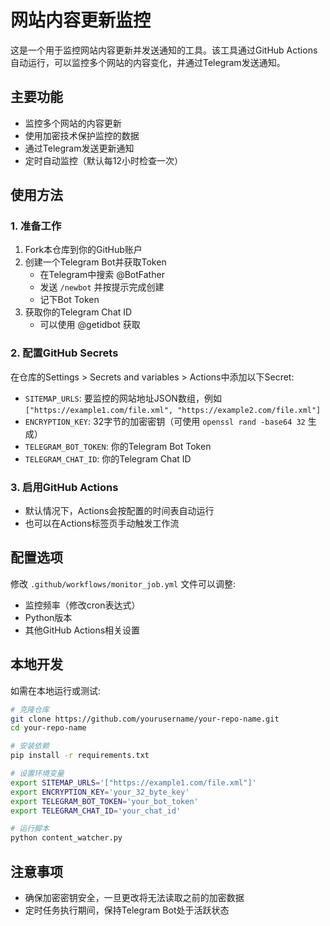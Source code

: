 # 网站内容更新监控

这是一个用于监控网站内容更新并发送通知的工具。该工具通过GitHub Actions自动运行，可以监控多个网站的内容变化，并通过Telegram发送通知。

## 主要功能

- 监控多个网站的内容更新
- 使用加密技术保护监控的数据
- 通过Telegram发送更新通知
- 定时自动监控（默认每12小时检查一次）

## 使用方法

### 1. 准备工作

1. Fork本仓库到你的GitHub账户
2. 创建一个Telegram Bot并获取Token
   - 在Telegram中搜索 @BotFather
   - 发送 `/newbot` 并按提示完成创建
   - 记下Bot Token
3. 获取你的Telegram Chat ID
   - 可以使用 @getidbot 获取

### 2. 配置GitHub Secrets

在仓库的Settings > Secrets and variables > Actions中添加以下Secret:

- `SITEMAP_URLS`: 要监控的网站地址JSON数组，例如 `["https://example1.com/file.xml", "https://example2.com/file.xml"]`
- `ENCRYPTION_KEY`: 32字节的加密密钥（可使用 `openssl rand -base64 32` 生成）
- `TELEGRAM_BOT_TOKEN`: 你的Telegram Bot Token
- `TELEGRAM_CHAT_ID`: 你的Telegram Chat ID

### 3. 启用GitHub Actions

- 默认情况下，Actions会按配置的时间表自动运行
- 也可以在Actions标签页手动触发工作流

## 配置选项

修改 `.github/workflows/monitor_job.yml` 文件可以调整:

- 监控频率（修改cron表达式）
- Python版本
- 其他GitHub Actions相关设置

## 本地开发

如需在本地运行或测试:

```bash
# 克隆仓库
git clone https://github.com/yourusername/your-repo-name.git
cd your-repo-name

# 安装依赖
pip install -r requirements.txt

# 设置环境变量
export SITEMAP_URLS='["https://example1.com/file.xml"]'
export ENCRYPTION_KEY='your_32_byte_key'
export TELEGRAM_BOT_TOKEN='your_bot_token'
export TELEGRAM_CHAT_ID='your_chat_id'

# 运行脚本
python content_watcher.py
```

## 注意事项

- 确保加密密钥安全，一旦更改将无法读取之前的加密数据
- 定时任务执行期间，保持Telegram Bot处于活跃状态 
